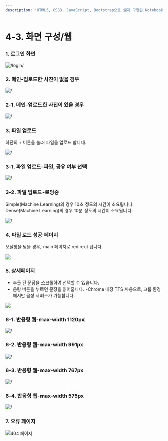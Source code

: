 ```yaml
---
description: 'HTML5, CSS3, JavaScript, Bootstrap으로 실제 구현된 Notebook 웹 화면입니다.'
---
```


# 4-3. 화면 구성/웹

### 1. 로그인 화면

![/login/](../.gitbook/assets/1.-notebook_login.jpg)

### 2. 메인-업로드한 사진이 없을 경우

![/](../.gitbook/assets/2.-notebook_noresult.jpg)

### 2-1. 메인-업로드한 사진이 있을 경우

![/](../.gitbook/assets/7.-notebook_main_2.jpg)

### 3. 파일 업로드

하단의 + 버튼을 눌러 파일을 업로드 합니다.

![/](../.gitbook/assets/3.-notebook_upload.jpg)

### 3-1. 파일 업로드-파일, 공유 여부 선택

![/](../.gitbook/assets/4.-notebook_upload_filechoose.jpg)

### 3-2. 파일 업로드-로딩중

Simple\(Machine Learning\)의 경우 10초 정도의 시간이 소요됩니다.  
Dense\(Machine Learning\)의 경우 10분 정도의 시간이 소요됩니다.

![/](../.gitbook/assets/5.-notebook_upload_loading.jpg)

### 4. 파일 로드 성공 페이지

모달창을 닫을 경우, main 페이지로 redirect 됩니다.

![](../.gitbook/assets/13.notebook_result.JPG)

### 5. 상세페이지

* 추출 된 문장을 스크롤하여 선택할 수 있습니다.
* 음량 버튼을 누르면 문장을 읽어줍니다. -Chrome 내장 TTS 사용으로, 크롬 환경에서만 음성 서비스가 가능합니다.

![](../.gitbook/assets/14.notebook_result2.JPG)

### 6-1. 반응형 웹-max-width 1120px

![/](../.gitbook/assets/9.-notebook_main_1.jpg)

### 6-2. 반응형 웹-max-width 991px

![/](../.gitbook/assets/10.-notebook_main_3.jpg)

### 6-3. 반응형 웹-max-width 767px

![/](../.gitbook/assets/10.notebook_main_3.JPG)

### 6-4. 반응형 웹-max-width 575px

![/](../.gitbook/assets/11.-notebook_main_4.jpg)

### 7. 오류 페이지

![404 &#xD398;&#xC774;&#xC9C0;](../.gitbook/assets/12.-notebook_error.jpg)

